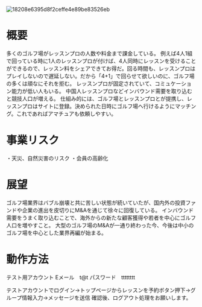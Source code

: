 ![18208e6395d8f2ceffe4e89be83526eb](https://user-images.githubusercontent.com/61620829/107138470-ed587280-6957-11eb-8ae3-3bf145c887d2.gif)


# 概要
多くのゴルフ場がレッスンプロの人数や料金まで課金している。
例えば4人1組で回っている時に1人のレッスンプロが付けば、4人同時にレッスンを受けることができるので、レッスン料をシェアできてお得だ。回る時間も、レッスンプロはプレイしないので遅延しない。だから「4+1」で回らせて欲しいのに、ゴルフ場の多くは頑なにそれを拒む。
レッスンプロが固定されていて、コミュケーション能力が低い人もいる。
中国人レッスンプロなどインバウンド需要を取り込むと競技人口が増える。
仕組み的には、ゴルフ場とレッスンプロとが提携し、レッスンプロはサイトに登録。決められた日時にゴルフ場へ行けるようにマッチング。これであればアマチュアも依頼しやすい。

# 事業リスク
・天災、自然災害のリスク
・会員の高齢化

# 展望
ゴルフ場業界はバブル崩壊と共に苦しい状態が続いていたが、国内外の投資ファンドや企業の進出を皮切りにM&Aを通じて徐々に回復している。
インバウンド需要をうまく取り込むことで、海外からの新たな顧客獲得や若者を中心にゴルフ人口を増やすこと。
大型のゴルフ場のM&Aが一通り終わった今、今後は中小のゴルフ場を中心とした業界再編が始まる。

# 動作方法
テスト用アカウント
Eメール　t@t
パスワード　tttttttt

テストアカウントでログイン→トップページからレッスンを予約ボタン押下→グループ情報入力→メッセージを送信
確認後、ログアウト処理をお願いします。

